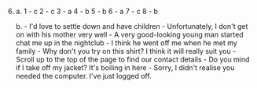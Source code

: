 6.
    a.
        1 - c
        2 - c
        3 - a
        4 - b
        5 - b
        6 - a
        7 - c
        8 - b

    b.
        - I'd love to settle down and have children
        - Unfortunately, I don't get on with his mother very well
        - A very good-looking young man started chat me up in the nightclub
        - I think he went off me when he met my family
        - Why don't you try on this shirt? I think it will really suit you
        - Scroll up to the top of the page to find our contact details
        - Do you mind if I take off my jacket? It's boiling in here
        - Sorry, I didn't realise you needed the computer. I've just logged off.